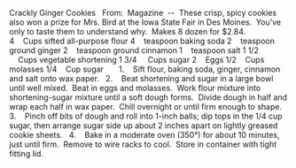 Crackly Ginger Cookies
 
From:  Magazine  --  These crisp, spicy cookies also won a prize for Mrs. Bird at the Iowa State Fair in Des Moines.  You’ve only to taste them to understand why.  Makes 8 dozen for $2.84.
 
 
4    Cups sifted all-purpose flour
4    teaspoon baking soda
2    teaspoon ground ginger
2    teaspoon ground cinnamon
1    teaspoon salt
1 1/2     Cups vegetable shortening
1 3/4     Cups sugar
2    Eggs
1/2    Cups molasses
1/4    Cup sugar
 
 
 
1.    Sift flour, baking soda, ginger, cinnamon and salt onto wax paper.  
2.    Beat shortening and sugar in a large bowl until well mixed.  Beat in eggs and molasses.  Work flour mixture into shortening-sugar mixture until a soft dough forms.  Divide dough in half and wrap each half in wax paper.  Chill overnight or until firm enough to shape.  
3.    Pinch off bits of dough and roll into 1-inch balls; dip tops in the 1/4 cup sugar, then arrange sugar side up about 2 inches apart on lightly greased cookie sheets.  
4.    Bake in a moderate oven (350°) for about 10 minutes, just until firm.  Remove to wire racks to cool.  Store in container with tight fitting lid.
 
